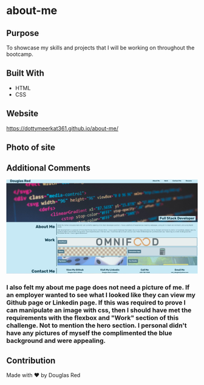 # about-me

## Purpose

To showcase my skills and projects that I will be working on throughout the bootcamp.

## Built With

- HTML
- CSS

## Website

https://dottymeerkat361.github.io/about-me/

## Photo of site

## Additional Comments

![](./assets/images/picture-about-me.jpg)

### I also felt my about me page does not need a picture of me. If an employer wanted to see what I looked like they can view my Github page or Linkedin page. If this was required to prove I can manipulate an image with css, then I should have met the requirements with the flexbox and "Work" section of this challenge. Not to mention the hero section. I personal didn't have any pictures of myself the complimented the blue background and were appealing.

## Contribution

Made with ❤️ by Douglas Red
